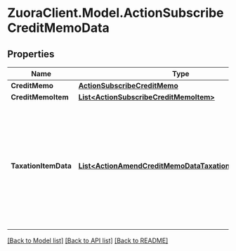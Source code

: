 # ZuoraClient.Model.ActionSubscribeCreditMemoData

## Properties

Name | Type | Description | Notes
------------ | ------------- | ------------- | -------------
**CreditMemo** | [**ActionSubscribeCreditMemo**](ActionSubscribeCreditMemo.md) |  | [optional] 
**CreditMemoItem** | [**List&lt;ActionSubscribeCreditMemoItem&gt;**](ActionSubscribeCreditMemoItem.md) |  | [optional] 
**TaxationItemData** | [**List&lt;ActionAmendCreditMemoDataTaxationItemDataInner&gt;**](ActionAmendCreditMemoDataTaxationItemDataInner.md) | List of taxation items.    **Note**: This field is only available if you set the &#x60;X-Zuora-WSDL-Version&#x60; request header to &#x60;120&#x60; or later.  | [optional] 

[[Back to Model list]](../README.md#documentation-for-models) [[Back to API list]](../README.md#documentation-for-api-endpoints) [[Back to README]](../README.md)

